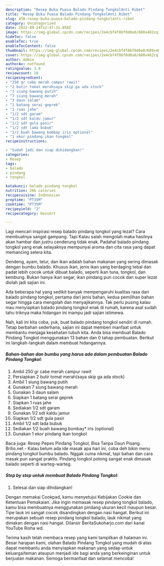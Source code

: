 ```yaml
---
description: "Resep Buka Puasa Balado Pindang TongkolAnti Ribet"
title: "Resep Buka Puasa Balado Pindang TongkolAnti Ribet"
slug: 458-resep-buka-puasa-balado-pindang-tongkolanti-ribet
category: Uncategorized
date: 2022-09-24T12:47:31.858Z
image: https://img-global.cpcdn.com/recipes/2e4cbf4f86f0d0a0/680x482cq70/balado-pindang-tongkol-foto-resep-utama.jpg
hideToc: false
enableToc: true
enableTocContent: false
thumbnail: https://img-global.cpcdn.com/recipes/2e4cbf4f86f0d0a0/680x482cq70/balado-pindang-tongkol-foto-resep-utama.jpg
cover: https://img-global.cpcdn.com/recipes/2e4cbf4f86f0d0a0/680x482cq70/balado-pindang-tongkol-foto-resep-utama.jpg
author: Admin
authorAv: notfound
ratingvalue: 3.8
reviewcount: 18
recipeingredient:
- "250 gr cabe merah campur rawit"
- "2 butir tomat merahsaya skip ga ada stock"
- "1 siung bawang putih"
- "7 siung bawang merah"
- "3 daun salam"
- "1 batang serai geprek"
- "1 ruas jahe"
- "1/2 sdt garam"
- "1/2 sdt kaldu jamur"
- "1/2 sdt gula pasir"
- "1/2 sdt lada bubuk"
- "1/2 buah bawang bombay iris optional"
- "1 ekor pindang ikan tongkol"
recipeinstructions:

- "Sudah jadi dan siap dihidangkan!"
categories:
- Resep
tags:
- balado
- pindang
- tongkol

katakunci: balado pindang tongkol 
nutrition: 266 calories
recipecuisine: Indonesian
preptime: "PT35M"
cooktime: "PT35M"
recipeyield: "2"
recipecategory: Dessert

---
```



Lagi mencari inspirasi resep balado pindang tongkol yang lezat? Cara membuatnya sangat gampang. Tapi Kalau salah mengolah maka hasilnya akan hambar dan justru cenderung tidak enak. Padahal balado pindang tongkol yang enak selayaknya mempunyai aroma dan cita rasa yang dapat memancing selera kita.


Dendeng, ayam, telur, dan ikan adalah bahan makanan yang sering dimasak dengan bumbu balado. Khusus ikan, jenis ikan yang berdaging tebal dan padat lebih cocok untuk dibuat balado, seperti ikan tuna, tongkol, dan kembung. Bukan hanya ikan segar, ikan pindang pun cocok dan super lezat diolah jadi sajian ini.

Ada beberapa hal yang sedikit banyak mempengaruhi kualitas rasa dari balado pindang tongkol, pertama dari jenis bahan, kedua pemilihan bahan segar hingga cara mengolah dan menyajikannya. Tak perlu pusing kalau mau menyiapkan balado pindang tongkol enak di rumah, karena asal sudah tahu triknya maka hidangan ini mampu jadi sajian istimewa.


Nah, kali ini kita coba, yuk, buat balado pindang tongkol sendiri di rumah. Tetap berbahan sederhana, sajian ini dapat memberi manfaat untuk membantu menjaga kesehatan tubuh kita. Anda bisa membuat Balado Pindang Tongkol menggunakan 13 bahan dan 0 tahap pembuatan. Berikut ini langkah-langkah dalam membuat hidangannya.

<!--inarticleads1-->

##### Bahan-bahan dan bumbu yang harus ada dalam pembuatan Balado Pindang Tongkol:

1. Ambil 250 gr cabe merah campur rawit
1. Persiapkan 2 butir tomat merah(saya skip ga ada stock)
1. Ambil 1 siung bawang putih
1. Gunakan 7 siung bawang merah
1. Gunakan 3 daun salam
1. Siapkan 1 batang serai geprek
1. Siapkan 1 ruas jahe
1. Sediakan 1/2 sdt garam
1. Gunakan 1/2 sdt kaldu jamur
1. Siapkan 1/2 sdt gula pasir
1. Ambil 1/2 sdt lada bubuk
1. Sediakan 1/2 buah bawang bombay* iris (optional)
1. Gunakan 1 ekor pindang ikan tongkol


Baca juga: Resep Pepes Pindang Tongkol, Bisa Tanpa Daun Pisang. Brilio.net - Kalau belum ada ide masak apa hari ini, coba deh bikin menu pindang tongkol bumbu balado. Nggak cuma nikmat, tapi bahan dan cara masak pun sangat praktis. Pindang tongkol potong sangat enak dimasak balado seperti di warteg-warteg. 

<!--inarticleads2-->

##### Step by step untuk membuat Balado Pindang Tongkol:


1. Selesai dan siap dihidangkan!

Dengan memakai Cookpad, kamu menyetujui Kebijakan Cookie dan Ketentuan Pemakaian. Jika ingin memasak resep pindang tongkol balado, kamu bisa membuatnya menggunakan pindang ukuran kecil maupun besar. Tipe lauk ini sangat cocok disandingkan dengan nasi hangat. Berikut ini merupakan sebuah resep pindang tongkol balado, lauk nikmat yang dimakan dengan nasi hangat. Dilansir BeritaSukoharjo.com dari kanal YouTube Risha wd. 

Terima kasih telah membaca resep yang kami tampilkan di halaman ini. Besar harapan kami, olahan Balado Pindang Tongkol yang mudah di atas dapat membantu anda menyiapkan makanan yang sedap untuk keluarga/teman ataupun menjadi ide bagi anda yang berkeinginan untuk berjualan makanan. Semoga bermanfaat dan selamat mencoba!
